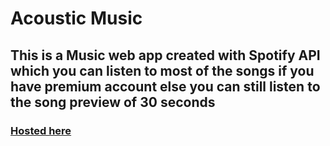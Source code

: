 # Acoustic Music

## This is a Music web app created with Spotify API which you can listen to most of the songs if you have premium account else you can still listen to the song preview of 30 seconds

### [Hosted here](https://acousticmusic.web.app/)
